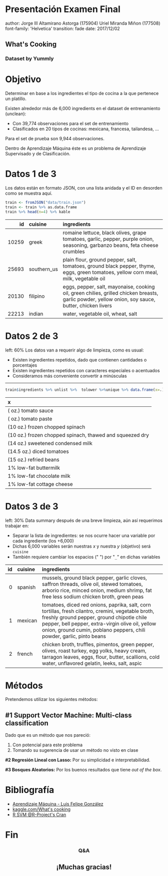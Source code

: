 Presentación Examen Final
========================================================
author: Jorge III Altamirano Astorga (175904) Uriel Miranda Miñon (177508)
font-family: 'Helvetica'
transition: fade
date: 2017/12/02

## What's Cooking 
### Dataset by Yummly

Objetivo
========================================================

Determinar en base a los ingredientes el tipo de cocina a la que pertenece un platillo.

Existen alrededor más de 6,000 ingredients en el dataset de entrenamiento (unclean):
+ Con 39,774 observaciones para el set de entrenamiento
+ Clasificados en 20 tipos de cocinas: mexicana, francesa, tailandesa, ...

Para el set de prueba son 9,944 observaciones.

Dentro de Aprendizaje Máquina éste es un problema de Aprendizaje Supervisado y de Clasificación.

Datos 1 de 3
========================================================

Los datos están en formato JSON, con una lista anidada y el ID en desorden como se muestra aquí.

<style>
div.slideContent pre code.r {
  font-size: 1.0em;
}
</style>



```r
train <- fromJSON("data/train.json") 
train <- train %>% as.data.frame
train %>% head(n=4) %>% kable
```



|    id|cuisine     |ingredients                                                                                                                                        |
|-----:|:-----------|:--------------------------------------------------------------------------------------------------------------------------------------------------|
| 10259|greek       |romaine lettuce, black olives, grape tomatoes, garlic, pepper, purple onion, seasoning, garbanzo beans, feta cheese crumbles                       |
| 25693|southern_us |plain flour, ground pepper, salt, tomatoes, ground black pepper, thyme, eggs, green tomatoes, yellow corn meal, milk, vegetable oil                |
| 20130|filipino    |eggs, pepper, salt, mayonaise, cooking oil, green chilies, grilled chicken breasts, garlic powder, yellow onion, soy sauce, butter, chicken livers |
| 22213|indian      |water, vegetable oil, wheat, salt                                                                                                                  |

Datos 2 de 3
========================================================
left: 60%
Los datos van a requerir algo de limpieza, como es usual: 
  + Existen ingredientes repetidos, dado que contienen cantidades o porcentajes
  + Existen ingredientes repetidos con caracteres especiales o acentuados 
  + Consideramos más conveniente convertir a minúsculas
  
***

```r
train$ingredients %>% unlist %>%  tolower %>%unique %>% data.frame(x=.) %>% arrange(x) %>%  head(n=10) %>% kable
```



|x                                                        |
|:--------------------------------------------------------|
|(    oz.) tomato sauce                                   |
|(   oz.) tomato paste                                    |
|(10 oz.) frozen chopped spinach                          |
|(10 oz.) frozen chopped spinach, thawed and squeezed dry |
|(14 oz.) sweetened condensed milk                        |
|(14.5 oz.) diced tomatoes                                |
|(15 oz.) refried beans                                   |
|1% low-fat buttermilk                                    |
|1% low-fat chocolate milk                                |
|1% low-fat cottage cheese                                |

Datos 3 de 3
========================================================
left: 30%
Data summary después de una breve limpieza, aún así requerimos trabajar en:
+ Separar la lista de ingredientes: se nos ocurre hacer una variable por cada ingrediente (los +6,000)
+ Dichas 6,000 variables serán nuestras $x$ y nuestra $y$ (objetivo) será `cuisine`
+ También requiere cambiar los espacios (" ") por "`_`" en dichas variables


| id|cuisine |ingredients                                                                                                                                                                                                                                                                   |
|--:|:-------|:-----------------------------------------------------------------------------------------------------------------------------------------------------------------------------------------------------------------------------------------------------------------------------|
|  0|spanish |mussels, ground black pepper, garlic cloves, saffron threads, olive oil, stewed tomatoes, arborio rice, minced onion, medium shrimp, fat free less sodium chicken broth, green peas                                                                                           |
|  1|mexican |tomatoes, diced red onions, paprika, salt, corn tortillas, fresh cilantro, cremini, vegetable broth, freshly ground pepper, ground chipotle chile pepper, bell pepper, extra-virgin olive oil, yellow onion, ground cumin, poblano peppers, chili powder, garlic, pinto beans |
|  2|french  |chicken broth, truffles, pimentos, green pepper, olives, roast turkey, egg yolks, heavy cream, tarragon leaves, eggs, flour, butter, scallions, cold water, unflavored gelatin, leeks, salt, aspic                                                                            |

Métodos
========================================================

Pretendemos utilizar los siguientes métodos:

## **#1 Support Vector Machine: Multi-class classification**

Dado que es un método que nos pareció:

1. Con potencial para este problema
2. Tomando su sugerencia de usar un método no visto en clase

**#2 Regresión Lineal con Lasso:**  Por su simplicidad e interpretabilidad.

**#3 Bosques Aleatorios:**  Por los buenos resultados que tiene _out of the box_.

Bibliografía
========================================================

* [Aprendizaje Máquina - Luis Felipe González](https://felipegonzalez.github.io/aprendizaje-maquina-2017/)
* [kaggle.com/What's cooking](https://www.kaggle.com/c/whats-cooking/data)
* [R SVM @R-Project's Cran](https://cran.r-project.org/web/packages/e1071/vignettes/svmdoc.pdf)

Fin
========================================================

### <div style="text-align: center;">Q&A</div>

## <div style="height: 50px; margin: 0 auto; text-align: center;">¡Muchas gracias!</div>

